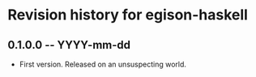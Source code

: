 # Revision history for egison-haskell

## 0.1.0.0  -- YYYY-mm-dd

* First version. Released on an unsuspecting world.
